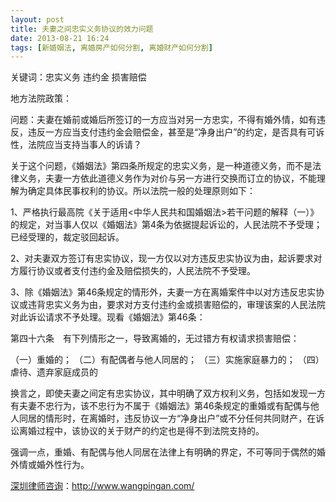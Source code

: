 ```yaml
---
layout: post
title: 夫妻之间忠实义务协议的效力问题
date: 2013-08-21 16:24
tags: [新婚姻法, 离婚房产如何分割, 离婚财产如何分割]
---
```

关键词：忠实义务 违约金 损害赔偿

地方法院政策：

问题：夫妻在婚前或婚后所签订的一方应当对另一方忠实，不得有婚外情，如有违反，违反一方应当支付违约金会赔偿金，甚至是“净身出户”的约定，是否具有可诉性，法院应当支持当事人的诉请？

关于这个问题，《婚姻法》第四条所规定的忠实义务，是一种道德义务，而不是法律义务，夫妻一方依此道德义务作为对价与另一方进行交换而订立的协议，不能理解为确定具体民事权利的协议。所以法院一般的处理原则如下：

1、严格执行最高院《关于适用&lt;中华人民共和国婚姻法&gt;若干问题的解释（一）》的规定，对当事人仅以《婚姻法》第4条为依据提起诉讼的，人民法院不予受理；已经受理的，裁定驳回起诉。

2、对夫妻双方签订有忠实协议，现一方仅以对方违反忠实协议为由，起诉要求对方履行协议或者支付违约金及赔偿损失的，人民法院不予受理。

3、除《婚姻法》第46条规定的情形外，夫妻一方在离婚案件中以对方违反忠实协议或违背忠实义务为由，要求对方支付违约金或损害赔偿的，审理该案的人民法院对此诉讼请求不予处理。现看《婚姻法》第46条：

第四十六条　有下列情形之一，导致离婚的，无过错方有权请求损害赔偿：

（一）重婚的；
（二）有配偶者与他人同居的；
（三）实施家庭暴力的；
（四）虐待、遗弃家庭成员的

换言之，即使夫妻之间定有忠实协议，其中明确了双方权利义务，包括如发现一方有夫妻不忠行为，该不忠行为不属于《婚姻法》第46条规定的重婚或有配偶与他人同居的情形时，在离婚时，违反协议一方“净身出户”或不分任何共同财产，在诉讼离婚过程中，该协议的关于财产的约定也是得不到法院支持的。

强调一点，重婚、有配偶与他人同居在法律上有明确的界定，不可等同于偶然的婚外情或婚外性行为。

<a href="http://www.wangpingan.com/">深圳律师咨询</a>：<a href="http://www.wangpingan.com/">http://www.wangpingan.com/</a>

